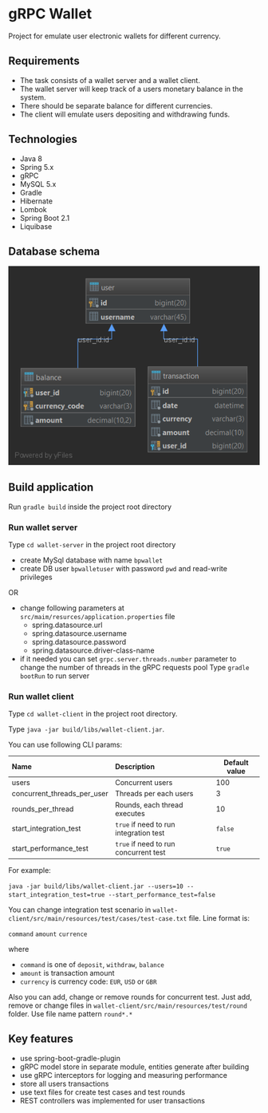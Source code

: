 # gRPC Wallet

Project for emulate user electronic wallets for different currency.


## Requirements
* The task consists of a wallet server and a wallet client. 
* The wallet server will keep track of a users monetary balance in the system. 
* There should be separate balance for different currencies.
* The client will emulate users depositing and withdrawing funds.

## Technologies
* Java 8 
* Spring 5.x
* gRPC
* MySQL 5.x
* Gradle
* Hibernate
* Lombok
* Spring Boot 2.1
* Liquibase

## Database schema
![betPawa wallet DB schema](bpwallet-db-schema.png)

## Build application
Run `gradle build` inside the project root directory

### Run wallet server
Type `cd wallet-server` in the project root directory
* create MySql database with name `bpwallet`
* create DB user `bpwalletuser` with password `pwd` and read-write privileges

OR

* change following parameters at `src/maim/resurces/application.properties` file
    * spring.datasource.url
    * spring.datasource.username
    * spring.datasource.password
    * spring.datasource.driver-class-name
* if it needed you can set `grpc.server.threads.number` parameter to change the number of threads in the gRPC requests pool
Type `gradle bootRun` to run server

### Run wallet client
Type `cd wallet-client` in the project root directory.

Type `java -jar build/libs/wallet-client.jar`.

You can use following CLI params:

| Name | Description | Default value |
|:-----|:------------|---------------|
|users |Concurrent users | 100 |  
|concurrent_threads_per_user |Threads per each users | 3 |
|rounds_per_thread |Rounds, each thread executes | 10 |
|start_integration_test |`true` if need to run integration test | `false` |
|start_performance_test |`true` if need to run concurrent test | `true` |

For example:

`java -jar build/libs/wallet-client.jar --users=10 --start_integration_test=true --start_performance_test=false`

You can change integration test scenario in `wallet-client/src/main/resources/test/cases/test-case.txt` file. Line format is:

`command` `amount` `currence`

where
* `command` is one of `deposit`, `withdraw`, `balance`
* `amount` is transaction amount
* `currency` is currency code: `EUR`, `USD` or `GBR`

Also you can add, change or remove rounds for concurrent test. Just add, remove or change files in `wallet-client/src/main/resources/test/round` folder. Use file name pattern `round*.*`

## Key features
* use spring-boot-gradle-plugin
* gRPC model store in separate module, entities generate after building
* use gRPC interceptors for logging and measuring performance
* store all users transactions 
* use text files for create test cases and test rounds
* REST controllers was implemented for user transactions
